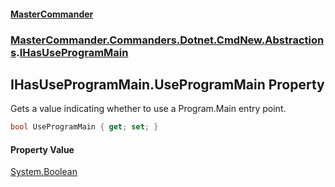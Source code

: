 #### [MasterCommander](MasterCommander.md 'MasterCommander')
### [MasterCommander.Commanders.Dotnet.CmdNew.Abstractions](MasterCommander.Commanders.Dotnet.CmdNew.Abstractions.md 'MasterCommander.Commanders.Dotnet.CmdNew.Abstractions').[IHasUseProgramMain](IHasUseProgramMain.md 'MasterCommander.Commanders.Dotnet.CmdNew.Abstractions.IHasUseProgramMain')

## IHasUseProgramMain.UseProgramMain Property

Gets a value indicating whether to use a Program.Main entry point.

```csharp
bool UseProgramMain { get; set; }
```

#### Property Value
[System.Boolean](https://docs.microsoft.com/en-us/dotnet/api/System.Boolean 'System.Boolean')